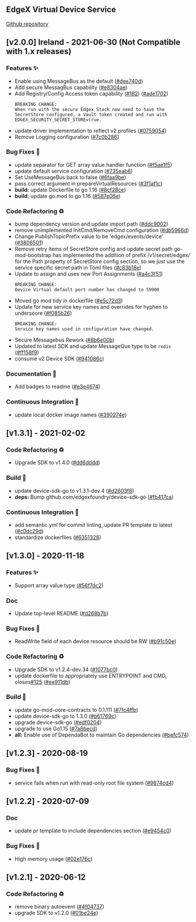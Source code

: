 
<a name="EdgeX Virtual Device Service (found in device-virtual-go) Changelog"></a>
## EdgeX Virtual Device Service
[Github repository](https://github.com/edgexfoundry/device-virtual-go)

## [v2.0.0] Ireland - 2021-06-30  (Not Compatible with 1.x releases)

### Features ✨
- Enable using MessageBus as the default ([#dee740d](https://github.com/edgexfoundry/device-virtual-go/commits/dee740d))
- Add secure MessagBus capability ([#e8304ae](https://github.com/edgexfoundry/device-virtual-go/commits/e8304ae))
- Add Registry/Config Access token capability ([#182](https://github.com/edgexfoundry/device-virtual-go/issues/182)) ([#ade1702](https://github.com/edgexfoundry/device-virtual-go/commits/ade1702))
    ```
    BREAKING CHANGE:
    When run with the secure Edgex Stack now need to have the SecretStore configured, a Vault token created and run with EDGEX_SECURITY_SECRET_STORE=true.
    ```
- update driver implementation to reflect v2 profiles ([#0759054](https://github.com/edgexfoundry/device-virtual-go/commits/0759054))
- Remove Logging configuration ([#7c0b286](https://github.com/edgexfoundry/device-virtual-go/commits/7c0b286))
### Bug Fixes 🐛
- update separator for GET array value handler function ([#f5ae1f5](https://github.com/edgexfoundry/device-virtual-go/commits/f5ae1f5))
- update default service configuration ([#735eab6](https://github.com/edgexfoundry/device-virtual-go/commits/735eab6))
- Set UseMessageBus back to false ([#6faa9be](https://github.com/edgexfoundry/device-virtual-go/commits/6faa9be))
- pass correct argument in prepareVirtualResources ([#3f1af1c](https://github.com/edgexfoundry/device-virtual-go/commits/3f1af1c))
- **build:** update Dockerfile to go 1.16 ([#8cf28ce](https://github.com/edgexfoundry/device-virtual-go/commits/8cf28ce))
- **build:** update go.mod to go 1.16 ([#587e06e](https://github.com/edgexfoundry/device-virtual-go/commits/587e06e))
### Code Refactoring ♻
- bump dependency version and update import path ([#ddc9002](https://github.com/edgexfoundry/device-virtual-go/commits/ddc9002))
- remove unimplemented InitCmd/RemoveCmd configuration ([#db5966d](https://github.com/edgexfoundry/device-virtual-go/commits/db5966d))
- Change PublishTopicPrefix value to be 'edgex/events/device' ([#3806501](https://github.com/edgexfoundry/device-virtual-go/commits/3806501))
- Remove retry items of SecretStore config and update secret path go-mod-bootstrap has implemented the addition of prefix /v1/secret/edgex/ for the Path property of SecretStore config section, so we just use the service specific secret path     in Toml files ([#c83b18e](https://github.com/edgexfoundry/device-virtual-go/commits/c83b18e))
- Update to assign and uses new Port Assignments ([#a4c3f51](https://github.com/edgexfoundry/device-virtual-go/commits/a4c3f51))
    ```
    BREAKING CHANGE:
    Device Virtual default port number has changed to 59900
    ```
- Moved go mod tidy in dockerfile ([#e5c72d3](https://github.com/edgexfoundry/device-virtual-go/commits/e5c72d3))
- Update for new service key names and overrides for hyphen to underscore ([#f085b26](https://github.com/edgexfoundry/device-virtual-go/commits/f085b26))
    ```
    BREAKING CHANGE:
    Service key names used in configuration have changed.
    ```
- Secure Messagebus Rework ([#8b6e00b](https://github.com/edgexfoundry/device-virtual-go/commits/8b6e00b))
- Updated to latest SDK and update MessageQue type to be `redis` ([#ff158f9](https://github.com/edgexfoundry/device-virtual-go/commits/ff158f9))
- consume v2 Device SDK ([#941086c](https://github.com/edgexfoundry/device-virtual-go/commits/941086c))
### Documentation 📖
- Add badges to readme ([#e3e4674](https://github.com/edgexfoundry/device-virtual-go/commits/e3e4674))
### Continuous Integration 🔄
- update local docker image names ([#390274e](https://github.com/edgexfoundry/device-virtual-go/commits/390274e))

<a name="v1.3.1"></a>
## [v1.3.1] - 2021-02-02
### Code Refactoring ♻
- Upgrade SDK to v1.4.0 ([#dd6dddd](https://github.com/edgexfoundry/device-virtual-go/commits/dd6dddd))
### Build 👷
- update device-sdk-go to v1.3.1-dev.4 ([#d2603f8](https://github.com/edgexfoundry/device-virtual-go/commits/d2603f8))
- **deps:** Bump github.com/edgexfoundry/device-sdk-go ([#fb417ca](https://github.com/edgexfoundry/device-virtual-go/commits/fb417ca))
### Continuous Integration 🔄
- add semantic.yml for commit linting, update PR template to latest ([#c0dc29d](https://github.com/edgexfoundry/device-virtual-go/commits/c0dc29d))
- standardize dockerfiles ([#6351328](https://github.com/edgexfoundry/device-virtual-go/commits/6351328))

<a name="v1.3.0"></a>
## [v1.3.0] - 2020-11-18
### Features ✨
- Support array value type ([#56f7dc2](https://github.com/edgexfoundry/device-virtual-go/commits/56f7dc2))
### Doc
- Update top-level README ([#d268b7b](https://github.com/edgexfoundry/device-virtual-go/commits/d268b7b))
### Bug Fixes 🐛
- ReadWrite field of each device resource should be RW ([#b91c50e](https://github.com/edgexfoundry/device-virtual-go/commits/b91c50e))
### Code Refactoring ♻
- Upgrade SDK to v1.2.4-dev.34 ([#1077bc0](https://github.com/edgexfoundry/device-virtual-go/commits/1077bc0))
- update dockerfile to appropriately use ENTRYPOINT and CMD, closes[#125](https://github.com/edgexfoundry/device-virtual-go/issues/125) ([#ee911db](https://github.com/edgexfoundry/device-virtual-go/commits/ee911db))
### Build 👷
- update go-mod-core-contracts to 0.1.111 ([#7fc4ffb](https://github.com/edgexfoundry/device-virtual-go/commits/7fc4ffb))
- update device-sdk-go to 1.3.0 ([#b61769c](https://github.com/edgexfoundry/device-virtual-go/commits/b61769c))
- upgrade device-sdk-go ([#edf0204](https://github.com/edgexfoundry/device-virtual-go/commits/edf0204))
- upgrade to use Go1.15 ([#7a8becd](https://github.com/edgexfoundry/device-virtual-go/commits/7a8becd))
- **all:** Enable use of DependaBot to maintain Go dependencies ([#befc574](https://github.com/edgexfoundry/device-virtual-go/commits/befc574))

<a name="v1.2.3"></a>
## [v1.2.3] - 2020-08-19
### Bug Fixes 🐛
- service fails when run with read-only root file system ([#9874cd4](https://github.com/edgexfoundry/device-virtual-go/commits/9874cd4))

<a name="v1.2.2"></a>
## [v1.2.2] - 2020-07-09
### Doc
- update pr template to include dependencies section ([#e9454c0](https://github.com/edgexfoundry/device-virtual-go/commits/e9454c0))
### Bug Fixes 🐛
- High memory usage ([#02e176c](https://github.com/edgexfoundry/device-virtual-go/commits/02e176c))

<a name="v1.2.1"></a>
## [v1.2.1] - 2020-06-12
### Code Refactoring ♻
- remove binary autoevent ([#4f04737](https://github.com/edgexfoundry/device-virtual-go/commits/4f04737))
- upgrade SDK to v1.2.0 ([#01be24e](https://github.com/edgexfoundry/device-virtual-go/commits/01be24e))
